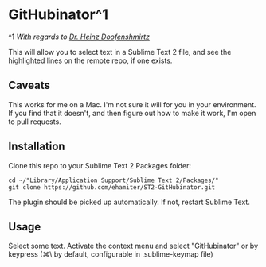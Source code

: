 # GitHubinator^1
^1 _With regards to [Dr. Heinz Doofenshmirtz](http://en.wikipedia.org/wiki/Dr._Heinz_Doofenshmirtz)_

This will allow you to select text in a Sublime Text 2 file, and see the highlighted lines on the remote repo, if one exists.


## Caveats

This works for me on a Mac. I'm not sure it will for you in your environment. If you find that it doesn't, and then figure out how to make it work, I'm open to pull requests.


## Installation

Clone this repo to your Sublime Text 2 Packages folder:

    cd ~/"Library/Application Support/Sublime Text 2/Packages/"
    git clone https://github.com/ehamiter/ST2-GitHubinator.git

The plugin should be picked up automatically. If not, restart Sublime Text.


## Usage

Select some text.
Activate the context menu and select "GitHubinator" or by keypress (&#8984;\\ by default, configurable in .sublime-keymap file)

